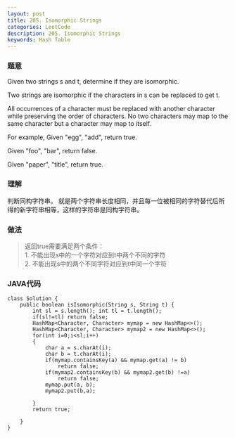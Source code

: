 ```yaml
---
layout: post
title: 205. Isomorphic Strings
categories: LeetCode
description: 205. Isomorphic Strings
keywords: Hash Table
---
```

### 题意
Given two strings s and t, determine if they are isomorphic.

Two strings are isomorphic if the characters in s can be replaced to get t.

All occurrences of a character must be replaced with another character while preserving the order of characters. No two characters may map to the same character but a character may map to itself.

For example,
Given "egg", "add", return true.

Given "foo", "bar", return false.

Given "paper", "title", return true.

### 理解
判断同构字符串。 就是两个字符串长度相同，并且每一位被相同的字符替代后所得的新字符串相等，这样的字符串是同构字符串。

### 做法
>返回true需要满足两个条件：
><br>1. 不能出现s中的一个字符对应到t中两个不同的字符
><br>2. 不能出现s中的两个不同字符对应到t中同一个字符

### JAVA代码

```
class Solution {
    public boolean isIsomorphic(String s, String t) {
        int sl = s.length(); int tl = t.length();
        if(sl!=tl) return false;
        HashMap<Character, Character> mymap = new HashMap<>();
        HashMap<Character, Character> mymap2 = new HashMap<>();
        for(int i=0;i<sl;i++)
        {
            char a = s.charAt(i);
            char b = t.charAt(i);
            if(mymap.containsKey(a) && mymap.get(a) != b)
                return false;
            if(mymap2.containsKey(b) && mymap2.get(b) !=a)
                return false;
            mymap.put(a, b);
            mymap2.put(b,a);
            
        }
        return true;
        
    }
}
```
